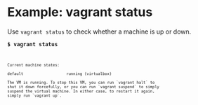 # Example: vagrant status
Use `vagrant status` to check whether a machine is up or down.

<code><b>$ vagrant status</b><code>
```
Current machine states:

default                   running (virtualbox)

The VM is running. To stop this VM, you can run `vagrant halt` to
shut it down forcefully, or you can run `vagrant suspend` to simply
suspend the virtual machine. In either case, to restart it again,
simply run `vagrant up`.
```

